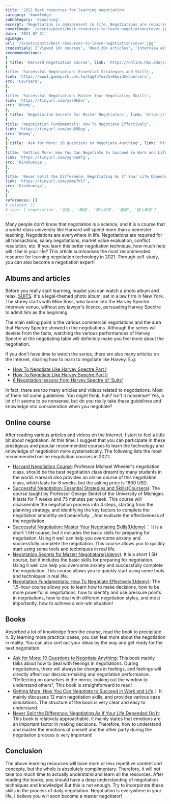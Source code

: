 ```yaml
---
title: '2021 Best resources for learning negotiation'
category: 'knowledge'
subCategory: 'eLearning'
excerpt: 'Negotiation is omnipresent in life. Negotiations are required for buying and selling, negotiating salaries, evaluating the market value of goods or services, resolving conflicts, etc. If you learn this better way of negotiation, how much can you leap forward in your life? This article summarises the most recommended resources for learning negotiation technology in 2021. Through self-study, you can also become a negotiation expert!'
coverImage: '/assets/posts/best-resources-to-learn-negotiation/cover.jpg'
date: '2021-07-31'
ogImage:
url: '/assets/posts/best-resources-to-learn-negotiation/cover.jpg'
credentials: ['Viewed 10+ courses', 'Read 30+ articles', 'Interview with 3 experts', 'Read 5 books']
recommendations:
[
{ title: 'Harvard Negotiation Course', link: 'https://online.hbs.edu/courses/negotiation/', src: 'Harvard' },
{
title: 'Successful Negotiation: Essential Strategies and Skills',
link: 'https://www1.gamepark.com.tw/2qqTn?uid1=6&uid2=coursera',
src: 'Coursera',
},
{
title: 'Successful Negotiation: Master Your Negotiating Skills',
link: 'https://tinyurl.com/yzr9k6nr',
src: 'Udemy',
},
{ title: 'Negotiation Secrets for Master Negotiators', link: 'https://tinyurl.com/ygl3k6q6', src: 'Udemy' },
{
title: 'Negotiation Fundamentals: How To Negotiate Effectively',
link: 'https://tinyurl.com/ydu698gg',
src: 'Udemy',
},
{ title: 'Ask for More: 10 Questions to Negotiate Anything', link: 'https://amzn.to/3g0SsLc', src: 'Amazon' },
{
title: 'Getting More: How You Can Negotiate to Succeed in Work and Life',
link: 'https://tinyurl.com/ygn4o8fg',
src: 'Kinokuniya',
},
{
title: 'Never Split the Difference: Negotiating As If Your Life Depended On It',
link: 'https://tinyurl.com/ydme7ml7',
src: 'Kinokuniya',
},
]
references: []
# related: []
# tags: ['negotiation', '談判', '職場', '個人成長', '議價', '線上學習']
---
```


Many people don't know that negotiation is a science, and it is a course that a world-class university like Harvard will spend more than a semester teaching. Negotiations are everywhere in life. Negotiations are required for all transactions, salary negotiations, market value evaluation, conflict resolution, etc. If you learn this better negotiation technique, how much help will it be in your life? This article summarises the most recommended resource for learning negotiation technology in 2021. Through self-study, you can also become a negotiation expert!

## Albums and articles

Before you really start learning, maybe you can watch a photo album and relax. [SUITS](https://www.imdb.com/title/tt1632701/). It's a legal-themed photo album, set in a law firm in New York. The storey starts with Mike Ross, who broke into the Harvey Spectre interview venue, without any lawyer's licence, persuading Harvey Spectre to admit him as the beginning.

The main selling point is the various commercial negotiations and the aura that Harvey Spectre showed in the negotiations. Although the series will deviate from the facts, watching the various performances of Harvey Spectre at the negotiating table will definitely make you feel more about the negotiation.

If you don’t have time to watch the series, there are also many articles on the Internet, sharing how to learn to negotiate like Harvey. E.g:

- [How To Negotiate Like Harvey Spectre Part I](https://www.linkedin.com/pulse/20140814142934-347559225-how-to-negotiate-like-harvey-spectre/)
- [How To Negotiate Like Harvey Spectre Part II](https://www.linkedin.com/pulse/20141204130253-347559225-how-to-negotiate-like-harvey-spectre-part-ii/)
- [6 Negotiation lessons from Harvey Spectre of ‘Suits’](https://www.scotwork.com.au/negotiation-blog/2018/6-negotiation-lessons-from-harvey-spectre-of-suits/)

In fact, there are too many articles and videos related to negotiations. Most of them list some guidelines. You might think, huh? Isn't it nonsense? Yes, a lot of it seems to be nonsense, but do you really take these guidelines and knowledge into consideration when you negotiate?

## Online course

After reading various articles and videos on the Internet, I start to feel a little bit about negotiation. At this time, I suggest that you can participate in these prestigious and popular recommended courses to learn the technology and knowledge of negotiation more systematically. The following lists the most recommended online negotiation courses in 2021:

- [Harvard Negotiation Course](https://online.hbs.edu/courses/negotiation/): Professor Michael Wheeler's negotiation class, should be the best negotiation class dreamt by many students in the world. Harvard also provides an online course of this negotiation class, which lasts for 8 weeks, but the asking price is 1600 USD.
- [Successful Negotiation: Essential Strategies and Skills(Coursera)](https://igamepark.biz/2qqTn?uid1=shareuhack): The course taught by Professor George Siedel of the University of Michigan. It lasts for 7 weeks and 75 minutes per week. This course will disassemble the negotiation process into 4 steps, starting from the planning strategy, and identifying the key factors to complete the negotiation smoothly and peacefully. , And evaluate the effectiveness of the negotiation.
- [Successful Negotiation: Master Your Negotiating Skills(Udemy)](https://tinyurl.com/yec4ydmx)： It is a short 1.5H course, but it includes the basic skills for preparing for negotiation. Using it well can help you overcome anxiety and successfully complete the negotiation. This course allows you to quickly start using some tools and techniques in real life.
- [Negotiation Secrets for Master Negotiators(Udemy)](https://tinyurl.com/yeq5bpkt): It is a short 1.5H course, but it includes the basic skills for preparing for negotiation. Using it well can help you overcome anxiety and successfully complete the negotiation. This course allows you to quickly start using some tools and techniques in real life.
- [Negotiation Fundamentals: How To Negotiate Effectively(Udemy)](https://tinyurl.com/ygvzgaat): The 1.5-hour course allows you to learn how to make decisions, how to be more powerful in negotiations, how to identify and use pressure points in negotiations, how to deal with different negotiation styles, and most importantly, how to achieve a win-win situation!

## Books

Absorbed a lot of knowledge from the course, read the book to precipitate it. By learning more practical cases, you can feel more about the negotiation in reality. You can also sort out your ideas by the way and get ready for the next negotiation.

- [Ask for More: 10 Questions to Negotiate Anything](https://amzn.to/3g0SsLc): This book mainly talks about how to deal with feelings in negotiations. During negotiations, there will always be changes in feelings, and feelings will directly affect our decision-making and negotiation performance. "Reflecting on ourselves in the mirror, looking out the window to understand others", This book is straightforward to read!
- [Getting More: How You Can Negotiate to Succeed in Work and Life](https://tinyurl.com/ygn4o8fg)： It mainly discusses 12 main negotiation skills, and provides various case simulations. The structure of the book is very clear and easy to understand.
- [Never Split the Difference: Negotiating As If Your Life Depended On It](https://tinyurl.com/ydme7ml7): This book is relatively approachable. It mainly states that emotions are an important factor in making decisions. Therefore, how to understand and master the emotions of oneself and the other party during the negotiation process is very important!

## Conclusion

The above learning resources will have more or less repetitive content and concepts, but the whole is absolutely complimentary. Therefore, it will not take too much time to actually understand and learn all the resources. After reading the books, you should have a deep understanding of negotiation techniques and knowledge! But this is not enough. Try to incorporate these skills in the process of daily negotiation. Negotiation is everywhere in your life. I believe you will soon become a master negotiator!
